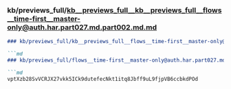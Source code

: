 ### kb/previews_full/kb__previews_full__kb__previews_full__flows__time-first__master-only@auth.har.part027.md.part002.md.md

```md
### kb/previews_full/kb__previews_full__flows__time-first__master-only@auth.har.part027.md.part002.md

```md
### kb/previews_full/flows__time-first__master-only@auth.har.part027.md (part 002)

```md
vptXzb28SvVCRJX27vkk5ICk9dutefecNkt1itq8Jbff9uL9fjpVB6ccbkdPOd
```

```

```

```
